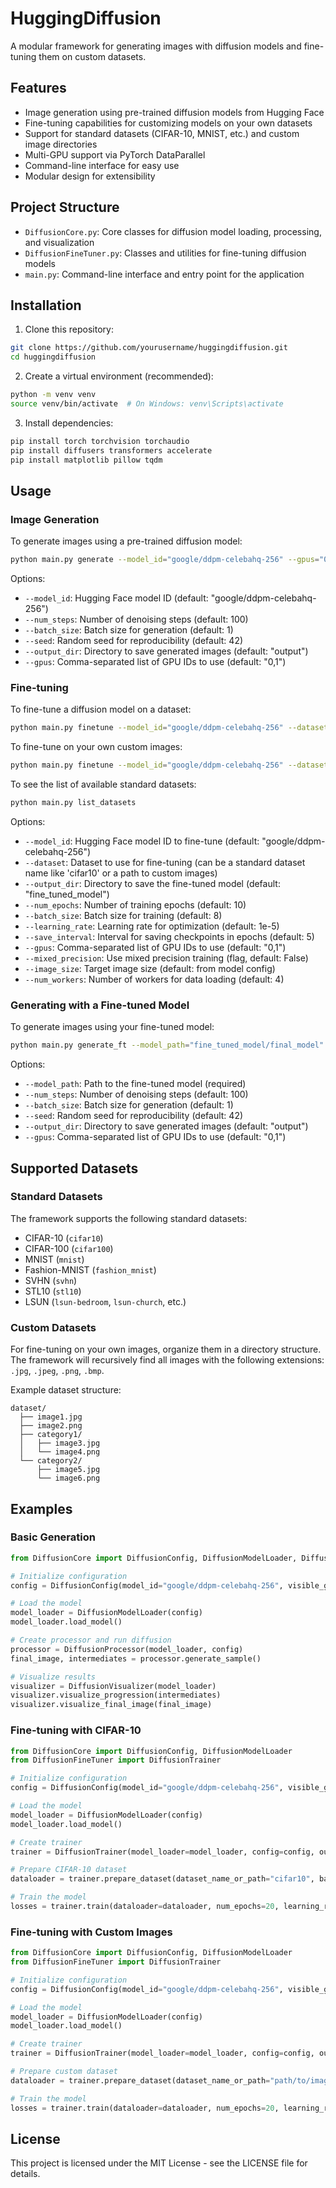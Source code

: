 # HuggingDiffusion

A modular framework for generating images with diffusion models and fine-tuning them on custom datasets.

## Features

- Image generation using pre-trained diffusion models from Hugging Face
- Fine-tuning capabilities for customizing models on your own datasets
- Support for standard datasets (CIFAR-10, MNIST, etc.) and custom image directories
- Multi-GPU support via PyTorch DataParallel
- Command-line interface for easy use
- Modular design for extensibility

## Project Structure

- `DiffusionCore.py`: Core classes for diffusion model loading, processing, and visualization
- `DiffusionFineTuner.py`: Classes and utilities for fine-tuning diffusion models
- `main.py`: Command-line interface and entry point for the application

## Installation

1. Clone this repository:
```bash
git clone https://github.com/yourusername/huggingdiffusion.git
cd huggingdiffusion
```

2. Create a virtual environment (recommended):
```bash
python -m venv venv
source venv/bin/activate  # On Windows: venv\Scripts\activate
```

3. Install dependencies:
```bash
pip install torch torchvision torchaudio
pip install diffusers transformers accelerate
pip install matplotlib pillow tqdm
```

## Usage

### Image Generation

To generate images using a pre-trained diffusion model:

```bash
python main.py generate --model_id="google/ddpm-celebahq-256" --gpus="0,1" --output_dir="output"
```

Options:
- `--model_id`: Hugging Face model ID (default: "google/ddpm-celebahq-256")
- `--num_steps`: Number of denoising steps (default: 100)
- `--batch_size`: Batch size for generation (default: 1)
- `--seed`: Random seed for reproducibility (default: 42)
- `--output_dir`: Directory to save generated images (default: "output")
- `--gpus`: Comma-separated list of GPU IDs to use (default: "0,1")

### Fine-tuning

To fine-tune a diffusion model on a dataset:

```bash
python main.py finetune --model_id="google/ddpm-celebahq-256" --dataset="cifar10" --output_dir="fine_tuned_model" --num_epochs=20
```

To fine-tune on your own custom images:

```bash
python main.py finetune --model_id="google/ddpm-celebahq-256" --dataset="path/to/images" --output_dir="fine_tuned_model" --num_epochs=20
```

To see the list of available standard datasets:

```bash
python main.py list_datasets
```

Options:
- `--model_id`: Hugging Face model ID to fine-tune (default: "google/ddpm-celebahq-256")
- `--dataset`: Dataset to use for fine-tuning (can be a standard dataset name like 'cifar10' or a path to custom images)
- `--output_dir`: Directory to save the fine-tuned model (default: "fine_tuned_model")
- `--num_epochs`: Number of training epochs (default: 10)
- `--batch_size`: Batch size for training (default: 8)
- `--learning_rate`: Learning rate for optimization (default: 1e-5)
- `--save_interval`: Interval for saving checkpoints in epochs (default: 5)
- `--gpus`: Comma-separated list of GPU IDs to use (default: "0,1")
- `--mixed_precision`: Use mixed precision training (flag, default: False)
- `--image_size`: Target image size (default: from model config)
- `--num_workers`: Number of workers for data loading (default: 4)

### Generating with a Fine-tuned Model

To generate images using your fine-tuned model:

```bash
python main.py generate_ft --model_path="fine_tuned_model/final_model" --output_dir="ft_output"
```

Options:
- `--model_path`: Path to the fine-tuned model (required)
- `--num_steps`: Number of denoising steps (default: 100)
- `--batch_size`: Batch size for generation (default: 1)
- `--seed`: Random seed for reproducibility (default: 42)
- `--output_dir`: Directory to save generated images (default: "output")
- `--gpus`: Comma-separated list of GPU IDs to use (default: "0,1")

## Supported Datasets

### Standard Datasets
The framework supports the following standard datasets:
- CIFAR-10 (`cifar10`)
- CIFAR-100 (`cifar100`)
- MNIST (`mnist`) 
- Fashion-MNIST (`fashion_mnist`)
- SVHN (`svhn`)
- STL10 (`stl10`)
- LSUN (`lsun-bedroom`, `lsun-church`, etc.)

### Custom Datasets
For fine-tuning on your own images, organize them in a directory structure. The framework will recursively find all images with the following extensions: `.jpg`, `.jpeg`, `.png`, `.bmp`.

Example dataset structure:
```
dataset/
  ├── image1.jpg
  ├── image2.png
  ├── category1/
  │   ├── image3.jpg
  │   └── image4.png
  └── category2/
      ├── image5.jpg
      └── image6.png
```

## Examples

### Basic Generation
```python
from DiffusionCore import DiffusionConfig, DiffusionModelLoader, DiffusionProcessor, DiffusionVisualizer

# Initialize configuration
config = DiffusionConfig(model_id="google/ddpm-celebahq-256", visible_gpus="0,1")

# Load the model
model_loader = DiffusionModelLoader(config)
model_loader.load_model()

# Create processor and run diffusion
processor = DiffusionProcessor(model_loader, config)
final_image, intermediates = processor.generate_sample()

# Visualize results
visualizer = DiffusionVisualizer(model_loader)
visualizer.visualize_progression(intermediates)
visualizer.visualize_final_image(final_image)
```

### Fine-tuning with CIFAR-10
```python
from DiffusionCore import DiffusionConfig, DiffusionModelLoader
from DiffusionFineTuner import DiffusionTrainer

# Initialize configuration
config = DiffusionConfig(model_id="google/ddpm-celebahq-256", visible_gpus="0,1")

# Load the model
model_loader = DiffusionModelLoader(config)
model_loader.load_model()

# Create trainer
trainer = DiffusionTrainer(model_loader=model_loader, config=config, output_dir="cifar10_model")

# Prepare CIFAR-10 dataset
dataloader = trainer.prepare_dataset(dataset_name_or_path="cifar10", batch_size=8)

# Train the model
losses = trainer.train(dataloader=dataloader, num_epochs=20, learning_rate=1e-5)
```

### Fine-tuning with Custom Images
```python
from DiffusionCore import DiffusionConfig, DiffusionModelLoader
from DiffusionFineTuner import DiffusionTrainer

# Initialize configuration
config = DiffusionConfig(model_id="google/ddpm-celebahq-256", visible_gpus="0,1")

# Load the model
model_loader = DiffusionModelLoader(config)
model_loader.load_model()

# Create trainer
trainer = DiffusionTrainer(model_loader=model_loader, config=config, output_dir="custom_model")

# Prepare custom dataset
dataloader = trainer.prepare_dataset(dataset_name_or_path="path/to/images", batch_size=8)

# Train the model
losses = trainer.train(dataloader=dataloader, num_epochs=20, learning_rate=1e-5)
```

## License

This project is licensed under the MIT License - see the LICENSE file for details. 